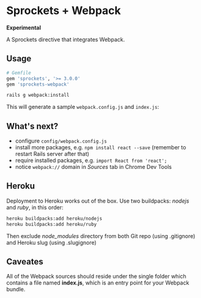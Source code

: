# Sprockets + Webpack

**Experimental**

A Sprockets directive that integrates Webpack.

## Usage

``` ruby
# Gemfile
gem 'sprockets', '>= 3.0.0'
gem 'sprockets-webpack'
```

```bash
rails g webpack:install
```

This will generate a sample `webpack.config.js` and `index.js`:

## What's next?

* configure `config/webpack.config.js`
* install more packages, e.g. `npm install react --save`  (remember to restart Rails server after that)
* require installed packages, e.g. `import React from 'react';`
* notice `webpack://` domain in *Sources* tab in Chrome Dev Tools

## Heroku

Deployment to Heroku works out of the box. Use two buildpacks: *nodejs* and *ruby*, in this order:
```bash
heroku buildpacks:add heroku/nodejs
heroku buildpacks:add heroku/ruby
```

Then exclude *node_modules* directory from both Git repo (using .gitignore)
and Heroku slug (using .slugignore)


## Caveates

All of the Webpack sources should reside under the single folder which contains a file named **index.js**, which is an entry point for your Webpack bundle.
